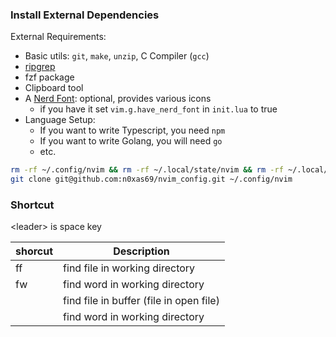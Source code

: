 ### Install External Dependencies

External Requirements:
- Basic utils: `git`, `make`, `unzip`, C Compiler (`gcc`)
- [ripgrep](https://github.com/BurntSushi/ripgrep#installation)
- fzf package
- Clipboard tool
- A [Nerd Font](https://www.nerdfonts.com/): optional, provides various icons
  - if you have it set `vim.g.have_nerd_font` in `init.lua` to true
- Language Setup:
  - If you want to write Typescript, you need `npm`
  - If you want to write Golang, you will need `go`
  - etc.



```sh
rm -rf ~/.config/nvim && rm -rf ~/.local/state/nvim && rm -rf ~/.local/share/nvim
git clone git@github.com:n0xas69/nvim_config.git ~/.config/nvim
```

### Shortcut

\<leader\> is space key

| shorcut      | Description |
| ----------- | ----------- |
| <leader>ff      | find file in working directory       |
| <leader>fw   | find word in working directory        |
| <leader><leader>   | find file in buffer (file in open file)       |
| <leader><leader>   | find word in working directory        |


